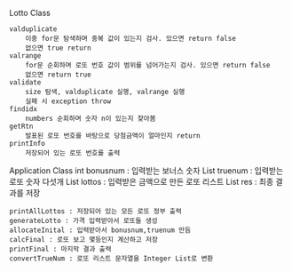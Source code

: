 Lotto Class

    valduplicate
        이중 for문 탐색하며 중복 값이 있는지 검사. 있으면 return false
        없으면 true return
    valrange
        for문 순회하며 로또 번호 값이 범위를 넘어가는지 검사. 있으면 return false
        없으면 return true
    validate
        size 탐색, valduplicate 실행, valrange 실행
        실패 시 exception throw
    findidx
        numbers 순회하며 숫자 n이 있는지 찾아봄
    getRtn
        발표된 로또 번호를 바탕으로 당첨금액이 얼마인지 return
    printInfo
        저장되어 있는 로또 번호를 출력

Application Class
    int bonusnum : 입력받는 보너스 숫자
    List<Integer> truenum : 입력받는 로또 숫자 다섯개
    List<Lotto> lottos : 입력받은 금액으로 만든 로또 리스트
    List<Integer> res : 최종 결과를 저장
    
    printAllLottos : 저장되어 있는 모든 로또 정부 출력
    generateLotto : 가격 입력받아서 로또들 생성
    allocateInital : 입력받아서 bonusnum,truenum 만듬
    calcFinal : 로또 보고 몇등인지 계산하고 저장
    printFinal : 마지막 결과 출력 
    convertTrueNum : 로또 리스트 문자열을 Integer List로 변환
    

    